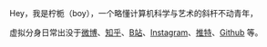 Hey，我是柠栀（boy），一个略懂计算机科学与艺术的斜杆不动青年，

虚拟分身日常出没于[微博](https://weibo.com)、[知乎](https://www.zhihu.com)、[B站](https://space.bilibili.com)、[Instagram](https://www.instagram.com)、[推特](https://twitter.com)、[Github](https://github.com/Smile-O) 等。


